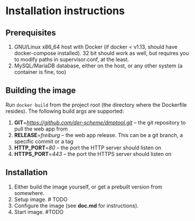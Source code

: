 # Installation instructions

## Prerequisites

 1. GNU/Linux x86_64 host with Docker (if docker < v1.13, should have
    docker-compose installed). 32 bit should work as well, but requires you to
    modify paths in supervisor.conf, at the least.
 2. MySQL/MariaDB database, either on the host, or any other system (a container
    is fine, too)

## Building the image

Run `docker build` from the project root (the directory where the Dockerfile
resides). The following build args are supported:

 1. **GIT**=*https://github.com/der-scheme/dmptool.git* –
    the git repository to pull the web app from
 2. **RELEASE**=*freiburg* –
    the web app release. This can be a git branch, a specific commit or a tag
 3. **HTTP_PORT**=*80* –
    the port the HTTP server should listen on
 4. **HTTPS_PORT**=*443* –
    the port the HTTPS server should listen on

## Installation

 1. Either build the image yourself, or get a prebuilt version from somewhere.
 2. Setup image. # TODO
 3. Configure the image (see **doc.md** for instructions).
 4. Start image. #TODO
